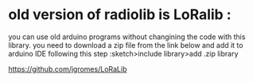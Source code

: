 # old version of radiolib is LoRalib :

you can use old arduino programs without changining the code with this library.
you need to download a zip file from the link below and add it to arduino IDE following this step :sketch>include library>add .zip library  

https://github.com/jgromes/LoRaLib
